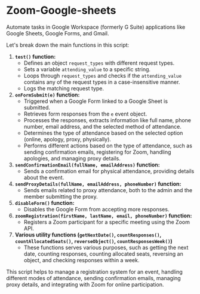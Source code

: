 # Zoom-Google-sheets

Automate tasks in Google Workspace (formerly G Suite) applications like Google Sheets, Google Forms, and Gmail. 

Let's break down the main functions in this script:


1. **`test()` function:**
   * Defines an object `request_types` with different request types.
   * Sets a variable `attending_value` to a specific string.
   * Loops through `request_types` and checks if the `attending_value` contains any of the request types in a case-insensitive manner.
   * Logs the matching request type.
2. **`onFormSubmit(e)` function:**
   * Triggered when a Google Form linked to a Google Sheet is submitted.
   * Retrieves form responses from the `e` event object.
   * Processes the responses, extracts information like full name, phone number, email address, and the selected method of attendance.
   * Determines the type of attendance based on the selected option (online, apology, proxy, physically).
   * Performs different actions based on the type of attendance, such as sending confirmation emails, registering for Zoom, handling apologies, and managing proxy details.
3. **`sendConfirmationEmail(fullName, emailAddress)` function:**
   * Sends a confirmation email for physical attendance, providing details about the event.
4. **`sendProxyDetails(fullName, emailAddress, phoneNumber)` function:**
   * Sends emails related to proxy attendance, both to the admin and the member submitting the proxy.
5. **`disableForm()` function:**
   * Disables the Google Form from accepting more responses.
6. **`zoomRegistration(firstName, lastName, email, phoneNumber)` function:**
   * Registers a Zoom participant for a specific meeting using the Zoom API.
7. **Various utility functions (`getNextDate()`, `countResponses()`, `countAllocatedSeats()`, `reverseObject()`, `countResponsesWeek()`)**
   * These functions serves various purposes, such as getting the next date, counting responses, counting allocated seats, reversing an object, and checking responses within a week.

This script helps to manage a registration system for an event, handling different modes of attendance, sending confirmation emails, managing proxy details, and integrating with Zoom for online participation.
